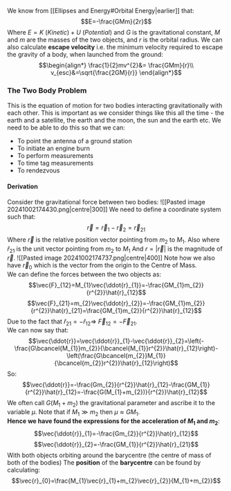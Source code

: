We know from [[Ellipses and Energy#Orbital Energy|earlier]] that:
$$E=-\frac{GMm}{2r}$$
Where $E=K~(Kinetic)+U~(Potential)$ and $G$ is the gravitational constant, $M$ and $m$ are the masses of the two objects, and $r$ is the orbital radius.
We can also calculate **escape velocity** i.e. the minimum velocity required to escape the gravity of a body, when launched from the ground:
$$\begin{align*}
\frac{1}{2}mv^{2}&= \frac{GMm}{r}\\
v_{esc}&=\sqrt{\frac{2GM}{r}} 
\end{align*}$$
### The Two Body Problem
This is the equation of motion for two bodies interacting gravitationally with each other. This is important as we consider things like this all the time - the earth and a satellite, the earth and the moon, the sun and the earth etc.
We need to be able to do this so that we can:
- To point the antenna of a ground station  
- To initiate an engine burn 
- To perform measurements 
- To time tag measurements 
- To rendezvous
#### Derivation
Consider the gravitational force between two bodies:
![[Pasted image 20241002174430.png|centre|300]]
We need to define a coordinate system such that:
$$\vec{r}=\vec{r}_{1}-\vec{r}_{2}=\vec{r}_{21}$$
Where $\vec{r}$ is the relative position vector pointing from $m_{2}$ to $M_{1}$.
Also where $\hat{r}_{21}$ is the unit vector pointing from $m_{2}$ to $M_{1}$
And $r=|\vec{r}|$ is the magnitude of $\vec{r}$.
![[Pasted image 20241002174737.png|centre|400]]
Note how we also have $\vec{r}_{0}$ which is the vector from the origin to the Centre of Mass.
\
We can define the forces between the two objects as:
$$\vec{F}_{12}=M_{1}\vec{\ddot{r}_{1}}=-\frac{GM_{1}m_{2}}{r^{2}}\hat{r}_{12}$$
$$\vec{F}_{21}=m_{2}\vec{\ddot{r}_{2}}=-\frac{GM_{1}m_{2}}{r^{2}}\hat{r}_{21}=\frac{GM_{1}m_{2}}{r^{2}}\hat{r}_{12}$$
Due to the fact that $\hat{r}_{21}=-\hat{r}_{12}\Rightarrow$ $\vec{F}_{12}=-\vec{F}_{21}$.
\
We can now say that:
$$\vec{\ddot{r}}=\vec{\ddot{r}}_{1}-\vec{\ddot{r}}_{2}=\left(-\frac{G\bcancel{M_{1}}m_{2}}{\bcancel{M_{1}}r^{2}}\hat{r}_{12}\right)-\left(\frac{G\bcancel{m_{2}}M_{1}}{\bcancel{m_{2}}r^{2}}\hat{r}_{12}\right)$$
So:
$$\vec{\ddot{r}}=-\frac{Gm_{2}}{r^{2}}\hat{r}_{12}-\frac{GM_{1}}{r^{2}}\hat{r}_{12}=-\frac{G(M_{1}+m_{2})}{r^{2}}\hat{r}_{12}$$
We often call $G(M_{1}+m_{2})$ the gravitational parameter and ascribe it to the variable $\mu$. Note that if $M_{1}\gg m_{2}$ then $\mu\approx GM_{1}$.
\
**Hence we have found the expressions for the acceleration of $M_1$ and $m_2$**:
$$\vec{\ddot{r}}_{1}=-\frac{Gm_{2}}{r^{2}}\hat{r}_{12}$$
$$\vec{\ddot{r}}_{2}=-\frac{GM_{1}}{r^{2}}\hat{r}_{21}$$
With both objects orbiting around the barycentre (the centre of mass of both of the bodies)
The **position** of the **barycentre** can be found by calculating:
$$\vec{r}_{0}=\frac{M_{1}\vec{r}_{1}+m_{2}\vec{r}_{2}}{M_{1}+m_{2}}$$
